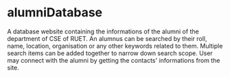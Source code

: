 # alumniDatabase
A database website containing the informations of the alumni of the department of CSE of RUET. An alumnus can be searched by their roll, name, location, organisation
or any other keywords related to them. Multiple search items can be added together to narrow down search scope. User may connect with the alumni by getting the
contacts' informations from the site.
